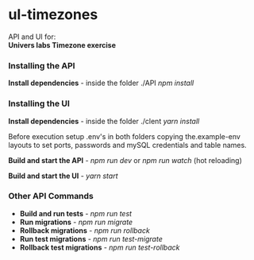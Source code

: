# ul-timezones

API and UI for:\
**Univers labs Timezone exercise** 

### Installing the API
**Install dependencies** - inside the folder ./API *npm install*

### Installing the UI
**Install dependencies** - inside the folder ./clent *yarn install*

Before execution setup .env's in both folders copying the.example-env layouts to set ports, passwords and mySQL credentials and table names.

**Build and start the API** - *npm run dev* or *npm run watch* (hot reloading)  

**Build and start the UI** - *yarn start* 

### Other API Commands

- **Build and run tests** - *npm run test*
- **Run migrations** - *npm run migrate*
- **Rollback migrations** - *npm run rollback*
- **Run test migrations** - *npm run test-migrate*
- **Rollback test migrations** - *npm run test-rollback*

